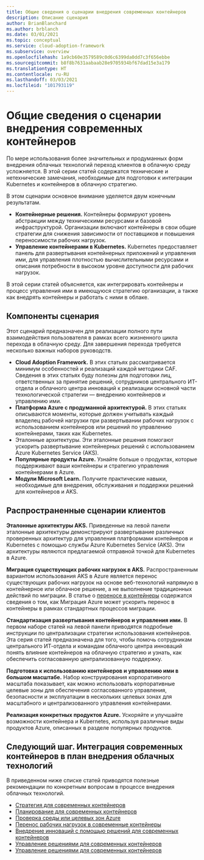 ```yaml
---
title: Общие сведения о сценарии внедрения современных контейнеров
description: Описание сценария
author: BrianBlanchard
ms.author: brblanch
ms.date: 03/01/2021
ms.topic: conceptual
ms.service: cloud-adoption-framework
ms.subservice: overview
ms.openlocfilehash: 1a9cb60e3579589c0d6c6399da0dd7c3f656ebbe
ms.sourcegitcommit: b8f8b7631aabaab28e9705934bf67dad15e3a179
ms.translationtype: HT
ms.contentlocale: ru-RU
ms.lasthandoff: 03/03/2021
ms.locfileid: "101793119"
---
```

# <a name="introduction-to-the-modern-containers-adoption-scenario"></a>Общие сведения о сценарии внедрения современных контейнеров

По мере использования более значительных и продуманных форм внедрения облачных технологий переход клиентов в облачную среду усложняется. В этой серии статей содержатся технические и нетехнические замечания, необходимые для подготовки к интеграции Kubernetes и контейнеров в облачную стратегию.

В этом сценарии основное внимание уделяется двум конечным результатам.

- **Контейнерные решения.** Контейнеры формируют уровень абстракции между техническими ресурсами и базовой инфраструктурой. Организации включают контейнеры в свои общие стратегии для снижения зависимости от поставщиков и повышения переносимости рабочих нагрузок.
- **Управление контейнерами в Kubernetes.** Kubernetes предоставляет панель для развертывания контейнерных приложений и управления ими, для управления плотностью вычислительными ресурсами и описания потребности в высоком уровне доступности для рабочих нагрузок.

В этой серии статей объясняется, как интегрировать контейнеры и процесс управления ими в имеющуюся стратегию организации, а также как внедрять контейнеры и работать с ними в облаке.

## <a name="components-of-the-scenario"></a>Компоненты сценария

Этот сценарий предназначен для реализации полного пути взаимодействия пользователя в рамках всего жизненного цикла перехода в облачную среду. Для завершения перехода требуется несколько важных наборов руководств.

- **Cloud Adoption Framework.** В этих статьях рассматривается минимум особенностей и реализаций каждой методики CAF. Сведения в этих статьях буду полезны для подготовки лиц, ответственных за принятие решений, сотрудников центрального ИТ-отдела и облачного центра инноваций к реализации основной части технологической стратегии — внедрению контейнеров и управлению ими.
- **Платформа Azure с продуманной архитектурой.** В этих статьях описываются моменты, которые должен учитывать каждый владелец рабочей нагрузки при развертывании рабочих нагрузок с использованием контейнеров или решений по управлению контейнерами, таких как Kubernetes.
- Эталонные архитектуры. Эти эталонные решения помогают ускорить развертывание контейнерных решений с использованием Azure Kubernetes Service (AKS).
- **Популярные продукты Azure.** Узнайте больше о продуктах, которые поддерживают ваши контейнеры и стратегию управления контейнерами в Azure.
- **Модули Microsoft Learn.** Получите практические навыки, необходимые для внедрения, обслуживания и поддержки решений для контейнеров и AKS.

## <a name="common-customer-journeys"></a>Распространенные сценарии клиентов

**Эталонные архитектуры AKS.** Приведенные на левой панели эталонные архитектуры демонстрируют развертывание различных проверенных архитектур для управления платформами контейнеров и Kubernetes с помощью службы Azure Kubernetes Service (AKS). Эти архитектуры являются предлагаемой отправной точкой для Kubernetes в Azure.

**Миграция существующих рабочих нагрузок в AKS.** Распространенным вариантом использования AKS в Azure является перенос существующих рабочих нагрузок на основе веб-технологий напрямую в контейнерное или облачное решение, а не выполнение традиционных действий по миграции. В статье о [переносе в контейнеры](./migrate.md) содержатся сведения о том, как Миграция Azure может ускорить перенос в контейнеры в рамках стандартных процессов миграции.

**Стандартизация развертывания контейнеров и управления ими.** В первом наборе статей на левой панели приводятся подробные инструкции по централизации стратегии использования контейнеров. Эта серия статей предназначена для того, чтобы помочь сотрудникам центрального ИТ-отдела и командам облачного центра инноваций понять влияние контейнеров на облачную стратегию и узнать, как обеспечить согласованную централизованную поддержку.

**Подготовка к использованию контейнеров и управлению ими в большом масштабе.** Набор конструирования корпоративного масштаба показывает, как можно использовать корпоративные целевые зоны для обеспечения согласованного управления, безопасности и эксплуатации в нескольких целевых зонах для масштабного и централизованного управления контейнерами.

**Реализация конкретных продуктов Azure.** Ускоряйте и улучшайте возможности контейнера и Kubernetes, используя различные виды продуктов Azure, описанных в разделе популярных продуктов.

## <a name="next-step-integrate-modern-containers-into-your-cloud-adoption-journey"></a>Следующий шаг. Интеграция современных контейнеров в план внедрения облачных технологий

В приведенном ниже списке статей приводятся полезные рекомендации по конкретным вопросам в процессе внедрения облачных технологий.

- [Стратегия для современных контейнеров](./strategy.md)
- [Планирование для современных контейнеров](./plan.md)
- [Проверка среды или целевых зон Azure](./ready.md)
- [Перенос рабочих нагрузок в современные контейнеры](./migrate.md)
- [Внедрение инноваций с помощью решений для современных контейнеров](/azure/architecture/reference-architectures/containers/aks-start-here?toc=/azure/cloud-adoption-framework/toc.json&bc=/azure/cloud-adoption-framework/_bread/toc.json)
- [Управление решениями для современных контейнеров](./govern.md)
- [Управление решениями для современных контейнеров](./manage.md)
